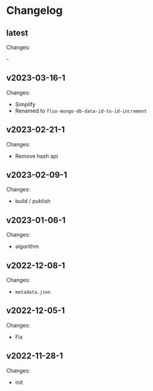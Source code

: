 # Changelog

## latest

Changes:

\-

## v2023-03-16-1

Changes:

- Simplify
- Renamed to `flux-mongo-db-data-id-to-id-increment`

## v2023-02-21-1

Changes:

- Remove hash api

## v2023-02-09-1

Changes:

- build / publish

## v2023-01-06-1

Changes:

- algorithm

## v2022-12-08-1

Changes:

- `metadata.json`

## v2022-12-05-1

Changes:

- Fix

## v2022-11-28-1

Changes:

- init
